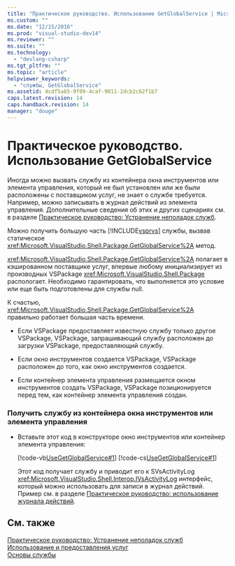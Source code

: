 ```yaml
---
title: "Практическое руководство. Использование GetGlobalService | Microsoft Docs"
ms.custom: ""
ms.date: "12/15/2016"
ms.prod: "visual-studio-dev14"
ms.reviewer: ""
ms.suite: ""
ms.technology: 
  - "devlang-csharp"
ms.tgt_pltfrm: ""
ms.topic: "article"
helpviewer_keywords: 
  - "службы, GetGlobalService"
ms.assetid: 4cdf5ab5-9f09-4caf-9011-2dcb2c62f1b7
caps.latest.revision: 14
caps.handback.revision: 14
manager: "douge"
---
```

# Практическое руководство. Использование GetGlobalService
Иногда можно вызвать службу из контейнера окна инструментов или элемента управления, который не был установлен или же были расположены с поставщиком услуг, не знает о службе требуется.  Например, можно записывать в журнал действий из элемента управления.  Дополнительные сведения об этих и других сценариях см. в разделе [Практическое руководство: Устранение неполадок служб](../extensibility/how-to-troubleshoot-services.md).  
  
 Можно получить большую часть [!INCLUDE[vsprvs](../code-quality/includes/vsprvs_md.md)] службы, вызвав статическое  <xref:Microsoft.VisualStudio.Shell.Package.GetGlobalService%2A> метод.  
  
 <xref:Microsoft.VisualStudio.Shell.Package.GetGlobalService%2A> полагает в кэшированном поставщике услуг, впервые любому инициализирует из производных VSPackage  <xref:Microsoft.VisualStudio.Shell.Package> распологает.  Необходимо гарантировать, что выполняется это условие или еще быть подготовлены для службы null.  
  
 К счастью, <xref:Microsoft.VisualStudio.Shell.Package.GetGlobalService%2A> правильно работает большая часть времени.  
  
-   Если VSPackage предоставляет известную службу только другое VSPackage, VSPackage, запрашивающий службу расположен до загрузки VSPackage, предоставляющий службу.  
  
-   Если окно инструментов создается VSPackage, VSPackage расположен до того, как окно инструментов создается.  
  
-   Если контейнер элемента управления размещается окном инструментов создать VSPackage, VSPackage позиционируется перед тем, как контейнер элемента управления создан.  
  
### Получить службу из контейнера окна инструментов или элемента управления  
  
-   Вставьте этот код в конструкторе окно инструментов или контейнер элемента управления:  
  
     [!code-vb[UseGetGlobalService#1](../misc/codesnippet/VisualBasic/how-to-use-getglobalservice_1.vb)]
     [!code-cs[UseGetGlobalService#1](../misc/codesnippet/CSharp/how-to-use-getglobalservice_1.cs)]  
  
     Этот код получает службу и приводит его к SVsActivityLog <xref:Microsoft.VisualStudio.Shell.Interop.IVsActivityLog> интерфейс, который можно использовать для записи в журнал действий.  Пример см. в разделе [Практическое руководство: использование журнала действий](../extensibility/how-to-use-the-activity-log.md).  
  
## См. также  
 [Практическое руководство: Устранение неполадок служб](../extensibility/how-to-troubleshoot-services.md)   
 [Использование и предоставления услуг](../extensibility/using-and-providing-services.md)   
 [Основы службы](../extensibility/internals/service-essentials.md)
